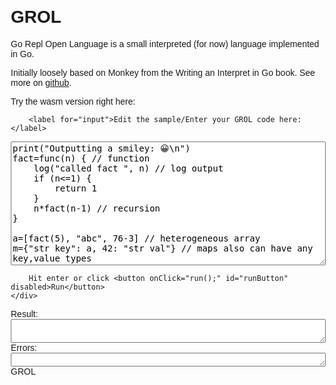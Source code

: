 # GROL

Go Repl Open Language is a small interpreted (for now) language implemented in Go.

Initially loosely based on Monkey from the Writing an Interpret in Go book.
See more on [github](https://github.com/grol-io/grol/).

Try the wasm version right here:
<style>

        body {
            font-family: Arial, sans-serif;
            margin: 20px;
        }

        .container {
            display: flex;
            flex-direction: column;
            gap: 10px;
        }

        textarea, label, div {
            font-size: 14px;
            width: 100%;
            box-sizing: border-box;
        }

        button {
            align-self: flex-start;
        }

        label {
            margin-bottom: 5px;
        }

        .error-textarea {
            color: red;
        }
    </style>

<script src="wasm_exec.js"></script>
<script>

        if (!WebAssembly.instantiateStreaming) { // polyfill
            WebAssembly.instantiateStreaming = async (resp, importObject) => {
                const source = await (await resp).arrayBuffer();
                return await WebAssembly.instantiate(source, importObject);
            };
        }
        const go = new Go();
        let mod, inst;
        WebAssembly.instantiateStreaming(fetch("grol.wasm"), go.importObject).then((result) => {
            mod = result.module;
            inst = result.instance;
            document.getElementById("runButton").disabled = false;
        }).catch((err) => {
            console.error(err);
        });
        function resizeTextarea(textarea) {
            textarea.style.height = 'auto';
            textarea.style.height = (textarea.scrollHeight) + 'px';
        }

        async function run() {
            try {
                // console.clear();
                console.log('In run')
                go.run(inst);
                var input = document.getElementById('input').value
                // Call the grol function with the input
                var output = grol(input);
                console.log('Eval done:');
                console.log(output);
                // Write the result to the output textarea
                document.getElementById('output').value = output.result;
                document.getElementById('errors').value = output.errors.join("\n");
                document.getElementById('version').innerHTML = "GROL " + grolVersion;
                resizeTextarea(document.getElementById('output'));
                resizeTextarea(document.getElementById('errors'));
            } catch (e) {
                console.error(e);
            } finally {
                inst = await WebAssembly.instantiate(mod, go.importObject); // reset instance
            }
        }
        document.addEventListener('DOMContentLoaded', (event) => {
            document.getElementById('input').addEventListener('keydown', function (e) {
                if (e.key === 'Enter') {
                    run();
                }
            });
        });

    </script>

<div>

        <label for="input">Edit the sample/Enter your GROL code here:</label>

<textarea id="input" rows="12" cols="80">
print("Outputting a smiley: 😀\n")
fact=func(n) { // function
    log("called fact ", n) // log output
    if (n<=1) {
        return 1
    }
    n*fact(n-1) // recursion
}

a=[fact(5), "abc", 76-3] // heterogeneous array
m={"str key": a, 42: "str val"} // maps also can have any key,value types
</textarea>
</div>
<div>

        Hit enter or click <button onClick="run();" id="runButton" disabled>Run</button>
    </div>
<div>
        <label for="output">Result:</label>
        <textarea id="output" rows="2" cols="80"></textarea>
    </div>
<div>
        <label for="errors">Errors:</label>
        <textarea id="errors" rows="1" cols="80" class="error-textarea"></textarea>
    </div>
<div id="version">GROL</div>
